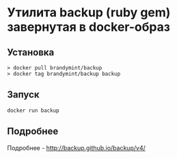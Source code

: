 # Утилита backup (ruby gem) завернутая в docker-образ

## Установка

```
> docker pull brandymint/backup
> docker tag brandymint/backup backup
```

## Запуск

```
docker run backup
```

## Подробнее

Подробнее - http://backup.github.io/backup/v4/
